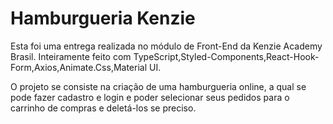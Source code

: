 # Hamburgueria Kenzie 

Esta foi uma entrega realizada no módulo de Front-End da Kenzie Academy Brasil. 
Inteiramente feito com TypeScript,Styled-Components,React-Hook-Form,Axios,Animate.Css,Material UI. 

O projeto se consiste na criação de uma hamburgueria online, a qual se pode fazer cadastro e login e poder selecionar seus pedidos para o carrinho de compras e deletá-los se preciso. 
